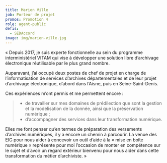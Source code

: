 ```yaml
---
title: Marion Ville
job: Porteur de projet
promos: Promotion 4
role: agent-public
defis:
  - SEDAccord
image: img/marion-ville.jpg
---
```

« Depuis 2017, je suis experte fonctionnelle au sein du programme interministériel VITAM qui vise à développer une solution libre d’archivage électronique réutilisable par le plus grand nombre.

Auparavant, j’ai occupé deux postes de chef de projet en charge de l’informatisation de services d’archives départementales et de leur projet d’archivage électronique, d’abord dans l’Aisne, puis en Seine-Saint-Denis.

Ces expériences m’ont permis et me permettent encore :

> * de travailler sur mes domaines de prédilection que sont la gestion et la modélisation de la donnée, ainsi que la préservation numérique ;
> * d’accompagner des services dans leur transformation numérique.

Elles me font penser qu’en termes de préparation des versements d’archives numériques, il y a encore un chemin à parcourir. La venue des EIG pour nous aider à concevoir un outil d’aide à la « mise en boîte numérique » représente pour moi l’occasion de monter en compétence sur le sujet et d’avoir un regard extérieur bienvenu pour nous aider dans cette transformation du métier d’archiviste. »